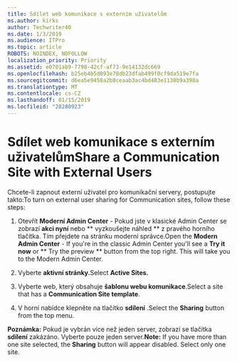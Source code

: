 ```yaml
---
title: Sdílet web komunikace s externím uživatelům
ms.author: kirks
author: Techwriter40
ms.date: 1/3/2019
ms.audience: ITPro
ms.topic: article
ROBOTS: NOINDEX, NOFOLLOW
localization_priority: Priority
ms.assetid: e0701ab9-7798-42cf-af73-9e14132dc669
ms.openlocfilehash: b25eb4b5d093e78db23dfab499f0cf9da519e7fa
ms.sourcegitcommit: d6ea5e9458a2b8ceaab3ac4bd483e1130b9a398a
ms.translationtype: MT
ms.contentlocale: cs-CZ
ms.lasthandoff: 01/15/2019
ms.locfileid: "28280923"
---
```

# <a name="share-a-communication-site-with-external-users"></a><span data-ttu-id="51a45-102">Sdílet web komunikace s externím uživatelům</span><span class="sxs-lookup"><span data-stu-id="51a45-102">Share a Communication Site with External Users</span></span>

<span data-ttu-id="51a45-103">Chcete-li zapnout externí uživatel pro komunikační servery, postupujte takto:</span><span class="sxs-lookup"><span data-stu-id="51a45-103">To turn on external user sharing for Communication sites, follow these steps:</span></span> 
  
1. <span data-ttu-id="51a45-p101">Otevřít **Moderní Admin Center** - Pokud jste v klasické Admin Center se zobrazí **akci nyní** nebo \*\* vyzkoušejte náhled \*\* z pravého horního tlačítka. Tím přejdete na stránku moderní správce.</span><span class="sxs-lookup"><span data-stu-id="51a45-p101">Open the **Modern Admin Center** - If you're in the classic Admin Center you'll see a **Try it now** or \*\* Try the preview \*\* button from the top right. This will take you to the Modern Admin Center.</span></span> 
  
2. <span data-ttu-id="51a45-106">Vyberte **aktivní stránky.**</span><span class="sxs-lookup"><span data-stu-id="51a45-106">Select **Active Sites.**</span></span>
  
3. <span data-ttu-id="51a45-107">Vyberte web, který obsahuje **šablonu webu komunikace**.</span><span class="sxs-lookup"><span data-stu-id="51a45-107">Select a site that has a **Communication Site template**.</span></span> 
  
4. <span data-ttu-id="51a45-108">V horní nabídce klepněte na tlačítko **sdílení** .</span><span class="sxs-lookup"><span data-stu-id="51a45-108">Select the **Sharing** button from the top menu.</span></span> 
  
 <span data-ttu-id="51a45-p102">**Poznámka:** Pokud je vybrán více než jeden server, zobrazí se tlačítka **sdílení** zakázáno. Vyberte pouze jeden server.</span><span class="sxs-lookup"><span data-stu-id="51a45-p102">**Note:** If you have more than one site selected, the **Sharing** button will appear disabled. Select only one site.</span></span> 
  

